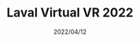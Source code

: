 ---
layout: ../../layouts/ProjectLayout.astro
title: Laval Virtual VR 2022
date: 2022/04/12
sumary: VR experience for the Laval Virtual Europe 2022 to solve a problem in the field of energy consumption.
tags: 
  - challenge
  - hackathon
  - group project
  - vr
value: 5
thumbnails: ~
coauthors:
  - Romain Briend
  - Thomas Delapart
  - Fabien Goardou
---